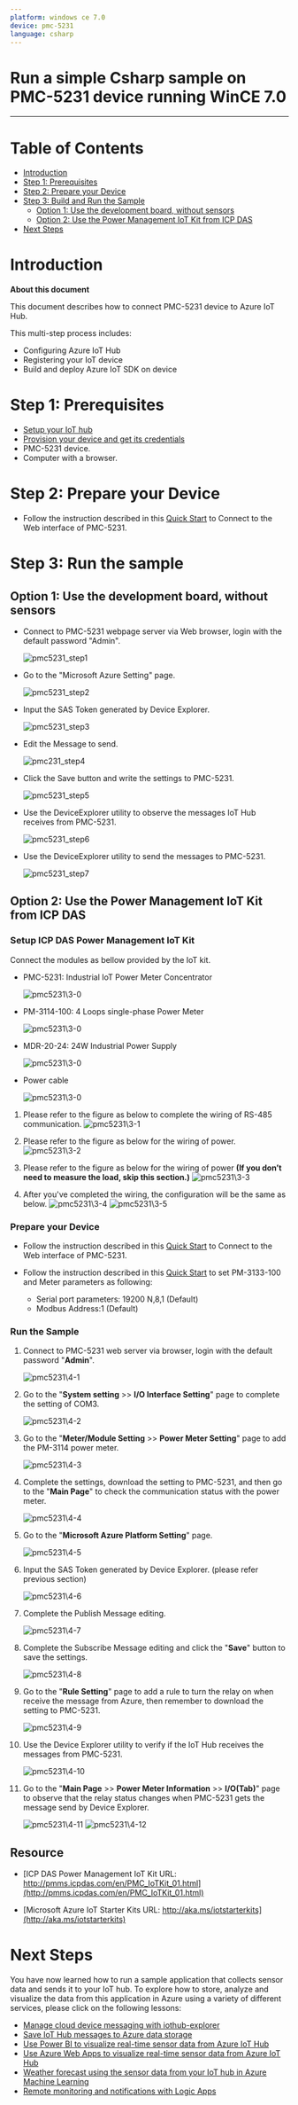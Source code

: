 ```yaml
---
platform: windows ce 7.0
device: pmc-5231
language: csharp
---
```


Run a simple Csharp sample on PMC-5231 device running WinCE 7.0
===
---

# Table of Contents

-   [Introduction](#Introduction)
-   [Step 1: Prerequisites](#Step-1-Prerequisites)
-   [Step 2: Prepare your Device](#Step-2-PrepareDevice)
-   [Step 3: Build and Run the Sample](#Step-3-Build)
    -   [Option 1: Use the development board, without sensors](#Device-Sample)
    -   [Option 2: Use the Power Management IoT Kit from ICP DAS](#Kit01-Sample)
-   [Next Steps](#NextSteps)

<a name="Introduction"></a>
# Introduction

**About this document**

This document describes how to connect PMC-5231 device to Azure IoT Hub.

This multi-step process includes:
-   Configuring Azure IoT Hub
-   Registering your IoT device
-   Build and deploy Azure IoT SDK on device

<a name="Step-1-Prerequisites"></a>
# Step 1: Prerequisites

-   [Setup your IoT hub][lnk-setup-iot-hub]
-   [Provision your device and get its credentials][lnk-manage-iot-hub]
-   PMC-5231 device. 
-   Computer with a browser.

 
<a name="Step-2-PrepareDevice"></a>
# Step 2: Prepare your Device

-   Follow the instruction described in this [Quick Start](http://pmms.icpdas.com/include/PMC_5231/PMC-5231%20Quick%20Start_v3.1.0.pdf) to Connect to the Web interface of PMC-5231.


<a name="Step-3-Build"></a>
# Step 3: Run the sample

<a name="Device-Sample"></a>
## Option 1: Use the development board, without sensors

-   Connect to PMC-5231 webpage server via Web browser, login with the default password "Admin".

    ![pmc5231\_step1](media/pmc5231-1.png)

-   Go to the "Microsoft Azure Setting" page.

    ![pmc5231\_step2](media/pmc5231-2.png)

-   Input the SAS Token generated by Device Explorer.

    ![pmc5231\_step3](media/pmc5231-3.png)

-   Edit the Message to send.

    ![pmc231\_step4](media/pmc5231-4.png)

-   Click the Save button and write the settings to PMC-5231.

    ![pmc5231\_step5](media/pmc5231-5.png)

-   Use the DeviceExplorer utility to observe the messages IoT Hub receives from PMC-5231.

    ![pmc5231\_step6](media/pmc5231-6.png)

-   Use the DeviceExplorer utility to send the messages to PMC-5231.

    ![pmc5231\_step7](media/pmc5231-7.png)

<a name="Kit01-Sample"></a>
## Option 2: Use the Power Management IoT Kit from ICP DAS

### Setup ICP DAS Power Management IoT Kit

Connect the modules as bellow provided by the IoT kit.

- 	PMC-5231: Industrial IoT Power Meter Concentrator
		
	![pmc5231\3-0](media/icp-das-power-management-iot-kit/pmc-5231.png)

- 	PM-3114-100: 4 Loops single-phase Power Meter
	
	![pmc5231\3-0](media/icp-das-power-management-iot-kit/PM-3114-100_01.png)

- 	MDR-20-24: 24W Industrial Power Supply

	![pmc5231\3-0](media/icp-das-power-management-iot-kit/MDR-20-24.png)

- 	Power cable

	![pmc5231\3-0](media/icp-das-power-management-iot-kit/CA-001_la01.png)


1.	Please refer to the figure as below to complete the wiring of RS-485 communication.
	![pmc5231\3-1](media/icp-das-power-management-iot-kit/PMC_10.PNG)

2.	Please refer to the figure as below for the wiring of power.
	![pmc5231\3-2](media/icp-das-power-management-iot-kit/PMC_11.PNG)

3.	Please refer to the figure as below for the wiring of power **(If you don’t need to measure the load, skip this section.)**
	![pmc5231\3-3](media/icp-das-power-management-iot-kit/PMC_12.PNG)

4.	After you've completed the wiring, the configuration will be the same as below.
	![pmc5231\3-4](media/icp-das-power-management-iot-kit/PMC_13.PNG)
	![pmc5231\3-5](media/icp-das-power-management-iot-kit/PMC_14.PNG)

### Prepare your Device

-   Follow the instruction described in this [Quick Start](http://pmms.icpdas.com/include/PMC_5231/PMC-5231%20Quick%20Start_v3.1.0.pdf) to Connect to the Web interface of PMC-5231.

-   Follow the instruction described in this [Quick Start](http://ftp.icpdas.com/pub/cd/powermeter/pm-311x/quickstartguide/pm-311x%20quick_start_v1.2_en.pdf) to set PM-3133-100 and Meter parameters as following:
	
    -   Serial port parameters: 19200 N,8,1 (Default)
    -   Modbus Address:1 (Default) 

### Run the Sample

1.	Connect to PMC-5231 web server via browser, login with the default password "**Admin**".
	
	![pmc5231\4-1](media/icp-das-power-management-iot-kit/PMC_15.PNG)

2.	Go to the "**System setting** >> **I/O Interface Setting**" page to complete the setting of COM3.

	![pmc5231\4-2](media/icp-das-power-management-iot-kit/PMC_16.PNG)

3.	Go to the "**Meter/Module Setting** >> **Power Meter Setting**" page to add the PM-3114 power meter.

	![pmc5231\4-3](media/icp-das-power-management-iot-kit/PMC_17.PNG)

4.	Complete the settings, download the setting to PMC-5231, and then go to the "**Main Page**" to check the communication status with the power meter.

	![pmc5231\4-4](media/icp-das-power-management-iot-kit/PMC_18.PNG)

5.	Go to the "**Microsoft Azure Platform Setting**" page.

	![pmc5231\4-5](media/icp-das-power-management-iot-kit/PMC_19.PNG)

6.	Input the SAS Token generated by Device Explorer. (please refer previous section)

	![pmc5231\4-6](media/icp-das-power-management-iot-kit/PMC_20.PNG)

7.	Complete the Publish Message editing.

	![pmc5231\4-7](media/icp-das-power-management-iot-kit/PMC_21.PNG)

8.	Complete the Subscribe Message editing and click the "**Save**" button to save the settings.

	![pmc5231\4-8](media/icp-das-power-management-iot-kit/PMC_22.PNG)

9.	Go to the "**Rule Setting**" page to add a rule to turn the relay on when receive the message from Azure, then remember to download the setting to PMC-5231.

	![pmc5231\4-9](media/icp-das-power-management-iot-kit/PMC_23.PNG)

10.	Use the Device Explorer utility to verify if the IoT Hub receives the messages from PMC-5231.

	![pmc5231\4-10](media/icp-das-power-management-iot-kit/PMC_24.PNG)

11.	Go to the "**Main Page** >> **Power Meter Information** >> **I/O(Tab)**" page to observe that the relay status changes when PMC-5231 gets the message send by Device Explorer.

	![pmc5231\4-11](media/icp-das-power-management-iot-kit/PMC_25.PNG)
	![pmc5231\4-12](media/icp-das-power-management-iot-kit/PMC_26.PNG)

## Resource

-   [ICP DAS Power Management IoT Kit URL: http://pmms.icpdas.com/en/PMC_IoTKit_01.html](http://pmms.icpdas.com/en/PMC_IoTKit_01.html)

-   [Microsoft Azure IoT Starter Kits URL: http://aka.ms/iotstarterkits](http://aka.ms/iotstarterkits)

<a name="NextSteps"></a>
# Next Steps

You have now learned how to run a sample application that collects sensor data and sends it to your IoT hub. To explore how to store, analyze and visualize the data from this application in Azure using a variety of different services, please click on the following lessons:

-   [Manage cloud device messaging with iothub-explorer]
-   [Save IoT Hub messages to Azure data storage]
-   [Use Power BI to visualize real-time sensor data from Azure IoT Hub]
-   [Use Azure Web Apps to visualize real-time sensor data from Azure IoT Hub]
-   [Weather forecast using the sensor data from your IoT hub in Azure Machine Learning]
-   [Remote monitoring and notifications with Logic Apps]   

[Manage cloud device messaging with iothub-explorer]: https://docs.microsoft.com/en-us/azure/iot-hub/iot-hub-explorer-cloud-device-messaging
[Save IoT Hub messages to Azure data storage]: https://docs.microsoft.com/en-us/azure/iot-hub/iot-hub-store-data-in-azure-table-storage
[Use Power BI to visualize real-time sensor data from Azure IoT Hub]: https://docs.microsoft.com/en-us/azure/iot-hub/iot-hub-live-data-visualization-in-power-bi
[Use Azure Web Apps to visualize real-time sensor data from Azure IoT Hub]: https://docs.microsoft.com/en-us/azure/iot-hub/iot-hub-live-data-visualization-in-web-apps
[Weather forecast using the sensor data from your IoT hub in Azure Machine Learning]: https://docs.microsoft.com/en-us/azure/iot-hub/iot-hub-weather-forecast-machine-learning
[Remote monitoring and notifications with Logic Apps]: https://docs.microsoft.com/en-us/azure/iot-hub/iot-hub-monitoring-notifications-with-azure-logic-apps
[lnk-setup-iot-hub]: ../setup_iothub.md
[lnk-manage-iot-hub]: ../manage_iot_hub.md
